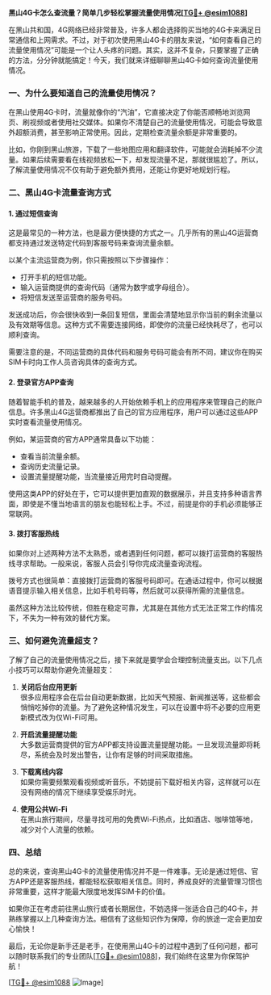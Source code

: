 **黑山4G卡怎么查流量？简单几步轻松掌握流量使用情况[[TG💪+ @esim1088](https://t.me/s/esim1088)]**

在黑山共和国，4G网络已经非常普及，许多人都会选择购买当地的4G卡来满足日常通信和上网需求。不过，对于初次使用黑山4G卡的朋友来说，“如何查看自己的流量使用情况”可能是一个让人头疼的问题。其实，这并不复杂，只要掌握了正确的方法，分分钟就能搞定！今天，我们就来详细聊聊黑山4G卡如何查询流量使用情况。

### 一、为什么要知道自己的流量使用情况？

在黑山使用4G卡时，流量就像你的“汽油”，它直接决定了你能否顺畅地浏览网页、刷视频或者使用社交媒体。如果你不清楚自己的流量使用情况，可能会导致意外超额消费，甚至影响正常使用。因此，定期检查流量余额是非常重要的。

比如，你刚到黑山旅游，下载了一些地图应用和翻译软件，可能就会消耗掉不少流量。如果后续需要看在线视频放松一下，却发现流量不足，那就很尴尬了。所以，了解流量使用情况不仅有助于避免额外费用，还能让你更好地规划行程。

### 二、黑山4G卡流量查询方式

#### 1. 通过短信查询

这是最常见的一种方法，也是最方便快捷的方式之一。几乎所有的黑山4G运营商都支持通过发送特定代码到客服号码来查询流量余额。

以某个主流运营商为例，你只需按照以下步骤操作：

- 打开手机的短信功能。
- 输入运营商提供的查询代码（通常为数字或字母组合）。
- 将短信发送至运营商的服务号码。

发送成功后，你会很快收到一条回复短信，里面会清楚地显示你当前的剩余流量以及有效期等信息。这种方式不需要连接网络，即使你的流量已经快耗尽了，也可以顺利查询。

需要注意的是，不同运营商的具体代码和服务号码可能会有所不同，建议你在购买SIM卡时向工作人员咨询具体的查询方式。

#### 2. 登录官方APP查询

随着智能手机的普及，越来越多的人开始依赖手机上的应用程序来管理自己的账户信息。许多黑山4G运营商都推出了自己的官方应用程序，用户可以通过这些APP实时查看流量使用情况。

例如，某运营商的官方APP通常具备以下功能：
- 查看当前流量余额。
- 查询历史流量记录。
- 设置流量提醒功能，当流量接近用完时自动提醒。

使用这类APP的好处在于，它可以提供更加直观的数据展示，并且支持多种语言界面，即使是不懂当地语言的朋友也能轻松上手。不过，前提是你的手机必须能够正常联网。

#### 3. 拨打客服热线

如果你对上述两种方法不太熟悉，或者遇到任何问题，都可以拨打运营商的客服热线寻求帮助。一般来说，客服人员会引导你完成流量查询流程。

拨号方式也很简单：直接拨打运营商的客服号码即可。在通话过程中，你可以根据语音提示输入相关信息，比如手机号码等，然后就可以获得所需的流量信息。

虽然这种方法比较传统，但胜在稳定可靠，尤其是在其他方式无法正常工作的情况下，不失为一种有效的替代方案。

### 三、如何避免流量超支？

了解了自己的流量使用情况之后，接下来就是要学会合理控制流量支出。以下几点小技巧可以帮助你避免流量超支：

1. **关闭后台应用更新**  
   很多应用程序会在后台自动更新数据，比如天气预报、新闻推送等，这些都会悄悄吃掉你的流量。为了避免这种情况发生，可以在设置中将不必要的应用更新模式改为仅Wi-Fi可用。

2. **开启流量提醒功能**  
   大多数运营商提供的官方APP都支持设置流量提醒功能。一旦发现流量即将耗尽，系统会及时发出警告，让你有足够的时间采取措施。

3. **下载离线内容**  
   如果你需要频繁观看视频或听音乐，不妨提前下载好相关内容，这样就可以在没有网络的情况下继续享受娱乐时光。

4. **使用公共Wi-Fi**  
   在黑山旅行期间，尽量寻找可用的免费Wi-Fi热点，比如酒店、咖啡馆等地，减少对个人流量的依赖。

### 四、总结

总的来说，查询黑山4G卡的流量使用情况并不是一件难事。无论是通过短信、官方APP还是客服热线，都能轻松获取相关信息。同时，养成良好的流量管理习惯也非常重要，这样才能最大限度地发挥SIM卡的价值。

如果你正在考虑前往黑山旅行或者长期居住，不妨选择一张适合自己的4G卡，并熟练掌握以上几种查询方法。相信有了这些知识作为保障，你的旅途一定会更加安心愉快！

最后，无论你是新手还是老手，在使用黑山4G卡的过程中遇到了任何问题，都可以随时联系我们的专业团队[[TG💪+ @esim1088](https://t.me/s/esim1088)]，我们始终在这里为你保驾护航！

[[TG💪+ @esim1088](https://t.me/s/esim1088) ![Image](https://i.postimg.cc/4NQfJmqS/Snipaste-2025-05-13-00-14-12.png)]